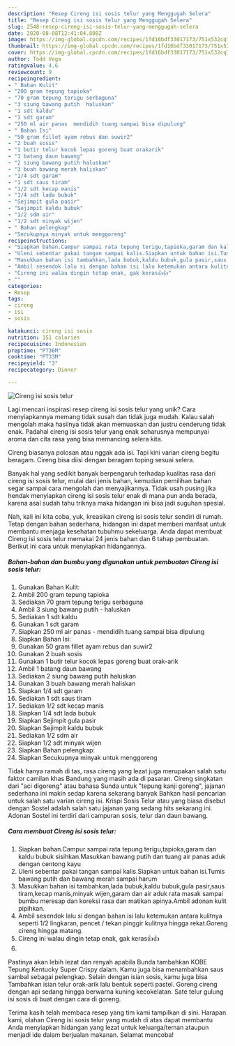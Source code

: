 ```yaml
---
description: "Resep Cireng isi sosis telur yang Menggugah Selera"
title: "Resep Cireng isi sosis telur yang Menggugah Selera"
slug: 2548-resep-cireng-isi-sosis-telur-yang-menggugah-selera
date: 2020-08-08T12:41:04.808Z
image: https://img-global.cpcdn.com/recipes/1fd16bdf33017173/751x532cq70/cireng-isi-sosis-telur-foto-resep-utama.jpg
thumbnail: https://img-global.cpcdn.com/recipes/1fd16bdf33017173/751x532cq70/cireng-isi-sosis-telur-foto-resep-utama.jpg
cover: https://img-global.cpcdn.com/recipes/1fd16bdf33017173/751x532cq70/cireng-isi-sosis-telur-foto-resep-utama.jpg
author: Todd Vega
ratingvalue: 4.6
reviewcount: 9
recipeingredient:
- " Bahan Kulit"
- "200 gram tepung tapioka"
- "70 gram tepung terigu serbaguna"
- "3 siung bawang putih  haluskan"
- "1 sdt kaldu"
- "1 sdt garam"
- "250 ml air panas  mendidih tuang sampai bisa dipulung"
- " Bahan Isi"
- "50 gram fillet ayam rebus dan suwir2"
- "2 buah sosis"
- "1 butir telur kocok lepas goreng buat orakarik"
- "1 batang daun bawang"
- "2 siung bawang putih haluskan"
- "3 buah bawang merah haliskan"
- "1/4 sdt garam"
- "1 sdt saus tiram"
- "1/2 sdt kecap manis"
- "1/4 sdt lada bubuk"
- "Sejimpit gula pasir"
- "Sejimpit kaldu bubuk"
- "1/2 sdm air"
- "1/2 sdt minyak wijen"
- " Bahan pelengkap"
- "Secukupnya minyak untuk menggoreng"
recipeinstructions:
- "Siapkan bahan.Campur sampai rata tepung terigu,tapioka,garam dan kaldu bubuk sisihkan.Masukkan bawang putih dan tuang air panas aduk dengan centong kayu"
- "Uleni sebentar pakai tangan sampai kalis.Siapkan untuk bahan isi.Tumis bawang putih dan bawang merah sampai harum"
- "Masukkan bahan isi tambahkan,lada bubuk,kaldu bubuk,gula pasir,saus tiram,kecap manis,minyak wijen,garam dan air aduk rata masak sampai bumbu meresap dan koreksi rasa dan matikan apinya.Ambil adonan kulit pipihkan."
- "Ambil sesendok lalu si dengan bahan isi lalu ketemukan antara kulitnya seperti 1/2 lingkaran, pencet / tekan pinggir kulitnya hingga rekat.Goreng cireng hingga matang."
- "Cireng ini walau dingin tetap enak, gak keras👍👍"
- ""
categories:
- Resep
tags:
- cireng
- isi
- sosis

katakunci: cireng isi sosis 
nutrition: 151 calories
recipecuisine: Indonesian
preptime: "PT36M"
cooktime: "PT33M"
recipeyield: "3"
recipecategory: Dinner

---
```



![Cireng isi sosis telur](https://img-global.cpcdn.com/recipes/1fd16bdf33017173/751x532cq70/cireng-isi-sosis-telur-foto-resep-utama.jpg)

Lagi mencari inspirasi resep cireng isi sosis telur yang unik? Cara menyiapkannya memang tidak susah dan tidak juga mudah. Kalau salah mengolah maka hasilnya tidak akan memuaskan dan justru cenderung tidak enak. Padahal cireng isi sosis telur yang enak seharusnya mempunyai aroma dan cita rasa yang bisa memancing selera kita.

Cireng biasanya polosan atau nggak ada isi. Tapi kini varian cireng begitu beragam. Cireng bisa diisi dengan beragam toping sesuai selera.

Banyak hal yang sedikit banyak berpengaruh terhadap kualitas rasa dari cireng isi sosis telur, mulai dari jenis bahan, kemudian pemilihan bahan segar sampai cara mengolah dan menyajikannya. Tidak usah pusing jika hendak menyiapkan cireng isi sosis telur enak di mana pun anda berada, karena asal sudah tahu triknya maka hidangan ini bisa jadi suguhan spesial.


Nah, kali ini kita coba, yuk, kreasikan cireng isi sosis telur sendiri di rumah. Tetap dengan bahan sederhana, hidangan ini dapat memberi manfaat untuk membantu menjaga kesehatan tubuhmu sekeluarga. Anda dapat membuat Cireng isi sosis telur memakai 24 jenis bahan dan 6 tahap pembuatan. Berikut ini cara untuk menyiapkan hidangannya.

<!--inarticleads1-->

##### Bahan-bahan dan bumbu yang digunakan untuk pembuatan Cireng isi sosis telur:

1. Gunakan  Bahan Kulit:
1. Ambil 200 gram tepung tapioka
1. Sediakan 70 gram tepung terigu serbaguna
1. Ambil 3 siung bawang putih - haluskan
1. Sediakan 1 sdt kaldu
1. Gunakan 1 sdt garam
1. Siapkan 250 ml air panas - mendidih tuang sampai bisa dipulung
1. Siapkan  Bahan Isi:
1. Gunakan 50 gram fillet ayam rebus dan suwir2
1. Gunakan 2 buah sosis
1. Gunakan 1 butir telur kocok lepas goreng buat orak-arik
1. Ambil 1 batang daun bawang
1. Sediakan 2 siung bawang putih haluskan
1. Gunakan 3 buah bawang merah haliskan
1. Siapkan 1/4 sdt garam
1. Sediakan 1 sdt saus tiram
1. Sediakan 1/2 sdt kecap manis
1. Siapkan 1/4 sdt lada bubuk
1. Siapkan Sejimpit gula pasir
1. Siapkan Sejimpit kaldu bubuk
1. Sediakan 1/2 sdm air
1. Siapkan 1/2 sdt minyak wijen
1. Siapkan  Bahan pelengkap:
1. Siapkan Secukupnya minyak untuk menggoreng


Tidak hanya ramah di tas, rasa cireng yang lezat juga merupakan salah satu faktor camilan khas Bandung yang masih ada di pasaran. Cireng singkatan dari &#34;aci digoreng&#34; atau bahasa Sunda untuk &#34;tepung kanji goreng&#34;, jajanan sederhana ini makin sedap karena sekarang banyak Bahkan hasil pencarian untuk salah satu varian cireng isi. Krispi Sosis Telur atau yang biasa disebut dengan Sostel adalah salah satu jajanan yang sedang hits sekarang ini. Adonan Sostel ini terdiri dari campuran sosis, telur dan daun bawang. 

<!--inarticleads2-->

##### Cara membuat Cireng isi sosis telur:

1. Siapkan bahan.Campur sampai rata tepung terigu,tapioka,garam dan kaldu bubuk sisihkan.Masukkan bawang putih dan tuang air panas aduk dengan centong kayu
1. Uleni sebentar pakai tangan sampai kalis.Siapkan untuk bahan isi.Tumis bawang putih dan bawang merah sampai harum
1. Masukkan bahan isi tambahkan,lada bubuk,kaldu bubuk,gula pasir,saus tiram,kecap manis,minyak wijen,garam dan air aduk rata masak sampai bumbu meresap dan koreksi rasa dan matikan apinya.Ambil adonan kulit pipihkan.
1. Ambil sesendok lalu si dengan bahan isi lalu ketemukan antara kulitnya seperti 1/2 lingkaran, pencet / tekan pinggir kulitnya hingga rekat.Goreng cireng hingga matang.
1. Cireng ini walau dingin tetap enak, gak keras👍👍
1. 


Pastinya akan lebih lezat dan renyah apabila Bunda tambahkan KOBE Tepung Kentucky Super Crispy dalam. Kamu juga bisa menambahkan saus sambal sebagai pelengkap. Selain dengan isian sosis, kamu juga bisa Tambahkan isian telur orak-arik lalu bentuk seperti pastel. Goreng cireng dengan api sedang hingga berwarna kuning kecokelatan. Sate telur gulung isi sosis di buat dengan cara di goreng. 

Terima kasih telah membaca resep yang tim kami tampilkan di sini. Harapan kami, olahan Cireng isi sosis telur yang mudah di atas dapat membantu Anda menyiapkan hidangan yang lezat untuk keluarga/teman ataupun menjadi ide dalam berjualan makanan. Selamat mencoba!

